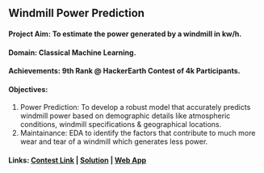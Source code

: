 ## Windmill Power Prediction

#### Project Aim: To estimate the power generated by a windmill in kw/h.

#### Domain: Classical Machine Learning.

#### Achievements: 9th Rank @ HackerEarth Contest of 4k Participants.

#### Objectives:
1. Power Prediction: To develop a robust model that accurately predicts windmill power based on demographic details like atmospheric conditions, windmill specifications & geographical locations.
2. Maintainance: EDA to identify the factors that contribute to much more wear and tear of a windmill which generates less power.

#### Links: [Contest Link](https://www.hackerearth.com/challenges/competitive/hackerearth-machine-learning-challenge-predict-windmill-power/machine-learning/predict-the-power-kwh-produced-from-the-windmills-8-f055f832/) | [Solution](https://www.kaggle.com/code/mykeysid10/windmill-power-prediction)  |  [Web App](https://mykeysid10.shinyapps.io/windmill-power-prediction/)
